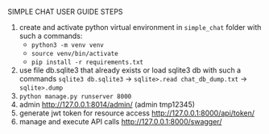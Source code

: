 SIMPLE CHAT USER GUIDE STEPS
1. create and activate python virtual environment in `simple_chat` folder with such a commands:
     * `python3 -m venv venv`
     * `source venv/bin/activate `
     * `pip install -r requirements.txt`
2. use file db.sqlite3 that already exists or load sqlite3 db with 
such a commands `sqlite3 db.sqlite3` -> `sqlite>.read chat_db_dump.txt` -> `sqlite>.dump `
3. `python manage.py runserver 8000`
4. admin http://127.0.0.1:8014/admin/ (admin tmp12345)
5. generate jwt token for resource access http://127.0.0.1:8000/api/token/
6. manage and execute API calls http://127.0.0.1:8000/swagger/



